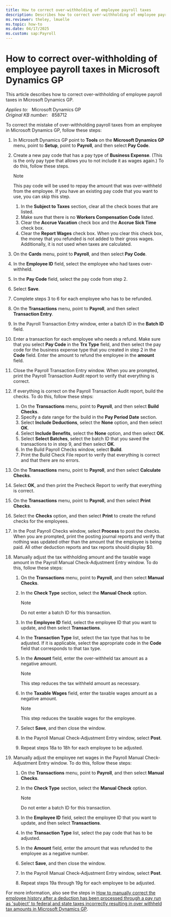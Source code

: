 ```yaml
---
title: How to correct over-withholding of employee payroll taxes
description: Describes how to correct over-withholding of employee payroll taxes in Microsoft Dynamics GP.
ms.reviewer: theley, lmuelle
ms.topic: how-to
ms.date: 04/17/2025
ms.custom: sap:Payroll
---
```

# How to correct over-withholding of employee payroll taxes in Microsoft Dynamics GP

This article describes how to correct over-withholding of employee payroll taxes in Microsoft Dynamics GP.

_Applies to:_ &nbsp; Microsoft Dynamics GP  
_Original KB number:_ &nbsp; 858712

To correct the mistake of over-withholding payroll taxes from an employee in Microsoft Dynamics GP, follow these steps:

1. In Microsoft Dynamics GP point to **Tools** on the **Microsoft Dynamics GP** menu, point to **Setup**, point to **Payroll**, and then select **Pay Code**.
2. Create a new pay code that has a pay type of **Business Expense**. (This is the only pay type that allows you to not include it as wages again.)  To do this, follow these steps.

    > [!NOTE]
    > This pay code will be used to repay the amount that was over-withheld from the employee. If you have an existing pay code that you want to use, you can skip this step.

    1. In the **Subject to Taxes** section, clear all the check boxes that are listed.
    2. Make sure that there is no **Workers Compensation Code** listed.
    3. Clear the **Accrue Vacation** check box and the **Accrue Sick Time** check box.
    4. Clear the **Report Wages** check box. When you clear this check box, the money that you refunded is not added to their gross wages. Additionally, it is not used when taxes are calculated.

3. On the **Cards** menu, point to **Payroll**, and then select **Pay Code**.
4. In the **Employee ID** field, select the employee who had taxes over-withheld.
5. In the **Pay Code** field, select the pay code from step 2.
6. Select **Save**.
7. Complete steps 3 to 6 for each employee who has to be refunded.
8. On the **Transactions** menu, point to **Payroll**, and then select **Transaction Entry**.
9. In the Payroll Transaction Entry window, enter a batch ID in the **Batch ID** field.
10. Enter a transaction for each employee who needs a refund. Make sure that you select **Pay Code** in the **Trx Type** field, and then select the pay code for the business expense type that you created in step 2 in the **Code** field. Enter the amount to refund the employee in the **amount** field.
11. Close the Payroll Transaction Entry window. When you are prompted, print the Payroll Transaction Audit report to verify that everything is correct.
12. If everything is correct on the Payroll Transaction Audit report, build the checks. To do this, follow these steps:

    1. On the **Transactions** menu, point to **Payroll**, and then select **Build Checks**.
    2. Specify a date range for the build in the **Pay Period Date** section.
    3. Select **Include Deductions**, select the **None** option, and then select **OK**.
    4. Select **Include Benefits**, select the **None** option, and then select **OK**.
    5. Select **Select Batches**, select the batch ID that you saved the transactions to in step 9, and then select **OK**.
    6. In the Build Payroll Checks window, select **Build**.
    7. Print the Build Check File report to verify that everything is correct and that there are no errors.
13. On the **Transactions** menu, point to **Payroll**, and then select **Calculate Checks**.
14. Select **OK**, and then print the Precheck Report to verify that everything is correct.
15. On the **Transactions** menu, point to **Payroll**, and then select **Print Checks**.
16. Select the **Checks** option, and then select **Print** to create the refund checks for the employees.
17. In the Post Payroll Checks window, select **Process** to post the checks. When you are prompted, print the posting journal reports and verify that nothing was updated other than the amount that the employee is being paid. All other deduction reports and tax reports should display $0.

18. Manually adjust the tax withholding amount and the taxable wage amount in the Payroll Manual Check-Adjustment Entry window. To do this, follow these steps:

    1. On the **Transactions** menu, point to **Payroll**, and then select **Manual Checks**.
    2. In the **Check Type** section, select the **Manual Check** option.

        > [!NOTE]
        > Do not enter a batch ID for this transaction.
    3. In the **Employee ID** field, select the employee ID that you want to update, and then select **Transactions**.
    4. In the **Transaction Type** list, select the tax type that has to be adjusted. If it is applicable, select the appropriate code in the **Code** field that corresponds to that tax type.
    5. In the **Amount** field, enter the over-withheld tax amount as a negative amount.

        > [!NOTE]
        > This step reduces the tax withheld amount as necessary.
    6. In the **Taxable Wages** field, enter the taxable wages amount as a negative amount.

       > [!NOTE]
       > This step reduces the taxable wages for the employee.
    7. Select **Save**, and then close the window.
    8. In the Payroll Manual Check-Adjustment Entry window, select **Post**.
    9. Repeat steps 18a to 18h for each employee to be adjusted.

19. Manually adjust the employee net wages in the Payroll Manual Check-Adjustment Entry window. To do this, follow these steps:

    1. On the **Transactions** menu, point to **Payroll**, and then select **Manual Checks**.
    2. In the **Check Type** section, select the **Manual Check** option.

        > [!NOTE]
        > Do not enter a batch ID for this transaction.

    3. In the **Employee ID** field, select the employee ID that you want to update, and then select **Transactions**.
    4. In the **Transaction Type** list, select the pay code that has to be adjusted.
    5. In the **Amount** field, enter the amount that was refunded to the employee as a negative number.
    6. Select **Save**, and then close the window.
    7. In the Payroll Manual Check-Adjustment Entry window, select **Post**.
    8. Repeat steps 19a through 19g for each employee to be adjusted.

For more information, also see the steps in [How to manually correct the employee history after a deduction has been processed through a pay run as 'subject' to federal and state taxes incorrectly resulting in over withheld tax amounts in Microsoft Dynamics GP](https://support.microsoft.com/topic/kb-how-to-manually-correct-the-employee-history-after-a-deduction-has-been-processed-through-a-pay-run-as-subject-to-federal-and-state-taxes-incorrectly-resulting-in-over-withheld-tax-amounts-in-microsoft-dynamics-gp-fb5ced69-3c43-5463-b363-65dc33cbc564).
